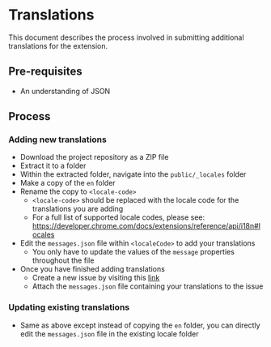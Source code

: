 # Translations

This document describes the process involved in submitting additional
translations for the extension.

## Pre-requisites

- An understanding of JSON

## Process

### Adding new translations

- Download the project repository as a ZIP file
- Extract it to a folder
- Within the extracted folder, navigate into the `public/_locales` folder
- Make a copy of the `en` folder
- Rename the copy to `<locale-code>`
  - `<locale-code>` should be replaced with the locale code for the translations
    you are adding
  - For a full list of supported locale codes, please see: https://developer.chrome.com/docs/extensions/reference/api/i18n#locales
- Edit the `messages.json` file within `<localeCode>` to add your translations
  - You only have to update the values of the `message` properties throughout
    the file
- Once you have finished adding translations
  - Create a new issue by visiting this [link](https://github.com/nrednav/youtube-playlist-duration-calculator/issues/new)
  - Attach the `messages.json` file containing your translations to the issue

### Updating existing translations

- Same as above except instead of copying the `en` folder, you can directly edit
  the `messages.json` file in the existing locale folder
